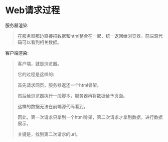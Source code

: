 # Web请求过程

服务器渲染:

>在服务器那边直接把数据和html整合在一起，统一返回给浏览器。前端源代码可以看到相关数据。

客户端渲染:

>客户端，就是浏览器。
>
>它的过程是这样的:
>
>首先请求网页，服务器返还一个html骨架。
>
>然后给浏览器执行一段脚本，服务器再将数据给予页面。
>
>这样的数据无法在前端源代码看到。
>
> 
>
>因此，第一次请求只拿到一个html骨架，第二次请求才拿到数据。进行数据展示。
>
> 
>
>关键是，找到第二次请求的url。

